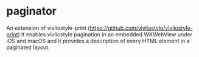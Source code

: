 # paginator

An extension of vivliostyle-print (https://github.com/vivliostyle/vivliostyle-print)
It enables vivliostyle pagination in an embedded WKWebView under iOS and macOS
and it provides a description of every HTML element in a paginated layout.
 

